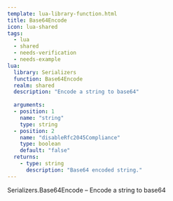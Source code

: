 ```yaml
---
template: lua-library-function.html
title: Base64Encode
icon: lua-shared
tags:
  - lua
  - shared
  - needs-verification
  - needs-example
lua:
  library: Serializers
  function: Base64Encode
  realm: shared
  description: "Encode a string to base64"
  
  arguments:
  - position: 1
    name: "string"
    type: string
  - position: 2
    name: "disableRfc2045Compliance"
    type: boolean
    default: "false"
  returns:
    - type: string
      description: "Base64 encoded string."
---
```


<div class="lua__search__keywords">
Serializers.Base64Encode &#x2013; Encode a string to base64
</div>
